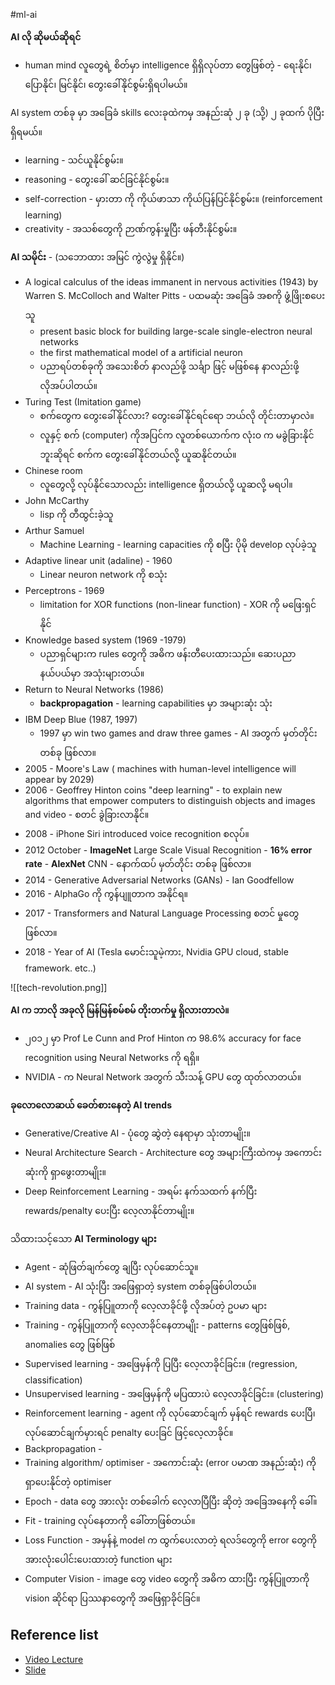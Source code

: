 #ml-ai 

**AI လို ဆိုမယ်ဆိုရင်** 

* human mind လူတွေရဲ့ စိတ်မှာ  intelligence ရှိရှိလုပ်တာ တွေဖြစ်တဲ့ - ရေးနိုင်၊ ပြောနိုင်၊ မြင်နိုင်၊ တွေးခေါ်နိုင်စွမ်းရှိရပါမယ်။

AI system တစ်ခု မှာ အခြေခံ skills လေးခုထဲကမှ အနည်းဆုံ ၂ ခု (သို့) ၂ ခုထက် ပိုပြီး ရှိရမယ်။

- learning - သင်ယူနိုင်စွမ်း။
- reasoning - တွေးခေါ် ဆင်ခြင်နိုင်စွမ်း။
- self-correction - မှားတာ ကို ကိုယ်ဖာသာ ကိုယ်ပြန်ပြင်နိုင်စွမ်း။ (reinforcement learning)
- creativity - အသစ်တွေကို ဉာဏ်ကွန်းမှုပြီး ဖန်တီးနိုင်စွမ်း။

**AI သမိုင်း** - (သဘောထား အမြင် ကွဲလွဲမှု ရှိနိုင်။)

- A logical calculus of the ideas immanent in nervous activities (1943) by Warren S. McColloch  and Walter Pitts - ပထမဆုံး အခြေခံ အစကို ဖွံ့ဖြိုးစပေးသူ
	- present basic block for building large-scale single-electron neural networks
	- the first mathematical model of a artificial neuron
	- ပညာရပ်တစ်ခုကို အသေးစိတ် နာလည်ဖို့ သင်္ချာ ဖြင့် မဖြစ်နေ နာလည်းဖို့ လိုအပ်ပါတယ်။
- Turing Test (Imitation game)
	- စက်တွေက တွေးခေါ်နိုင်လား? တွေးခေါ်နိုင်ရင်ရော ဘယ်လို တိုင်းတာမှာလဲ။
	- လူနှင့် စက် (computer) ကိုအပြင်က လူတစ်ယောက်က   လုံးဝ က  မခွဲခြားနိုင်ဘူးဆိုရင် စက်က တွေးခေါ်နိုင်တယ်လို့ ယူဆနိုင်တယ်။
- Chinese room 
	- လူတွေလို့ လုပ်နိုင်သောလည်း intelligence ရှိတယ်လို့ ယူဆလို့ မရပါ။
- John McCarthy
	- lisp ကို တီထွင်းခဲ့သူ
- Arthur Samuel
	- Machine Learning - learning capacities ကို စပြီး ပိုမို develop လုပ်ခဲ့သူ
- Adaptive linear unit (adaline) - 1960
	- Linear neuron network ကို စသုံး
- Perceptrons - 1969
	- limitation for XOR functions (non-linear function) - XOR ကို မဖြေးရှင်နိုင်
- Knowledge based system (1969 -1979)
	- ပညာရှင်များက rules တွေကို အဓိက ဖန်းတီပေးထားသည်။ ဆေးပညာနယ်ပယ်မှာ အသုံးများတယ်။ 
- Return to Neural Networks (1986)
	- **backpropagation** - learning capabilities  မှာ အများဆုံး သုံး
- IBM Deep Blue (1987, 1997)
	- 1997 မှာ win two games and draw three games - AI အတွက် မှတ်တိုင်း တစ်ခု ဖြစ်လာ။
- 2005 - Moore's Law ( machines with human-level intelligence will appear by 2029)
- 2006 - Geoffrey Hinton coins "deep learning" - to explain new algorithms that empower computers to distinguish objects and images and video - စတင် ခွဲခြားလာနိုင်။
- 2008 - iPhone Siri introduced voice recognition စလုပ်။
- 2012 October - **ImageNet** Large Scale Visual Recognition - **16% error rate** - **AlexNet** CNN - နောက်ထပ် မှတ်တိုင်း တစ်ခု ဖြစ်လာ။
- 2014 - Generative Adversarial Networks (GANs) - Ian Goodfellow
- 2016 - AlphaGo ကို ကွန်ပျူတာက အနိုင်ရ။
- 2017 - Transformers and Natural Language Processing စတင် မှုတွေဖြစ်လာ။
- 2018 - Year of AI (Tesla မောင်းသူမဲ့ကား, Nvidia GPU cloud, stable framework. etc..)

![[tech-revolution.png]]

**AI က ဘာလို အခုလို မြန်မြန်စမ်စမ် တိုးတက်မှု ရှိလားတာလဲ။**

- ၂၀၁၂ မှာ Prof Le Cunn and Prof Hinton က 98.6% accuracy for face recognition using Neural Networks ကို ရရှိ။
- NVIDIA - က Neural Network အတွက် သီးသန့် GPU တွေ ထုတ်လာတယ်။

**ခုလောလောဆယ် ခေတ်စားနေတဲ့ AI trends** 

- Generative/Creative AI - ပုံတွေ ဆွဲတဲ့ နေရာမှာ သုံးတာမျိုး။ 
- Neural Architecture Search - Architecture တွေ အများကြီးထဲကမှ အကောင်းဆုံးကို ရှာဖွေးတာမျိုး။
- Deep Reinforcement Learning - အရမ်း နက်သထက် နက်ပြီး  rewards/penalty ပေးပြီး လေ့လာနိုင်တာမျိုး။

သိထားသင့်သော **AI Terminology များ**

- Agent - ဆုံဖြတ်ချက်တွေ ချပြီး လုပ်ဆောင်သူ။
- AI system - AI သုံးပြီး အဖြေရှာတဲ့ system တစ်ခုဖြစ်ပါတယ်။
- Training data - ကွန်ပြူတာကို လေ့လာခိုင်ဖို့ လိုအပ်တဲ့ ဥပမာ များ 
- Training - ကွန်ပြူတာကို လေ့လာခိုင်နေတာမျိုး - patterns တွေဖြစ်ဖြစ်, anomalies တွေ ဖြစ်ဖြစ်
- Supervised learning - အဖြေမှန်ကို ပြပြီး လေ့လာခိုင်ခြင်း။ (regression, classification)
- Unsupervised learning - အဖြေမှန်ကို မပြထားပဲ လေ့လာခိုင်ခြင်း။ (clustering)
- Reinforcement learning - agent ကို လုပ်ဆောင်ချက် မှန်ရင် rewards ပေးပြီ၊ လုပ်ဆောင်ချက်မှားရင် penalty ပေးခြင် ဖြင့်လေ့လာခိုင်။
-  Backpropagation - 
- Training algorithm/ optimiser - အကောင်းဆုံး (error ပမာဏ အနည်းဆုံး) ကို ရှာပေးနိုင်တဲ့ optimiser
- Epoch - data တွေ အားလုံး တစ်ခေါက် လေ့လာပြီပြီး ဆိုတဲ့ အခြေအနေကို ခေါ်။
- Fit - training လုပ်နေတာကို ခေါ်တာဖြစ်တယ်။
- Loss Function - အမှန်နဲ့ model က ထွက်ပေးလာတဲ့ ရလဒ်တွေကို error တွေကို အားလုံးပေါင်းပေးထားတဲ့ function များ
- Computer Vision - image တွေ video တွေကို အဓိက ထားပြီး ကွန်ပြူတာကို vision ဆိုင်ရာ ပြဿနာတွေကို အဖြေရှာခိုင်ခြင်။


Reference list
---
- [Video Lecture](https://youtu.be/kNGHYxYszFs)
- [Slide](https://docs.google.com/presentation/d/1gPJyL5zxea0nOKdkyMgGyDAil9f_7Wez/edit?usp=sharing&ouid=106386867865239891160&rtpof=true&sd=true)
